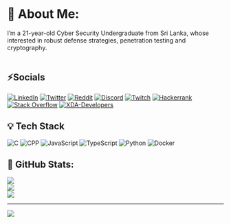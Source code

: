 # 💫 About Me:
I’m a 21-year-old Cyber Security Undergraduate from Sri Lanka, whose interested in robust defense strategies, penetration testing and cryptography.<br><br>


## ⚡️Socials
[![LinkedIn](https://img.shields.io/badge/linkedin-%230077B5.svg?style=for-the-badge&logo=linkedin&logoColor=white)](https://www.linkedin.com/in/ravinduu/) [![Twitter](https://img.shields.io/badge/Twitter-%231DA1F2.svg?style=for-the-badge&logo=Twitter&logoColor=white)]() [![Reddit](https://img.shields.io/badge/Reddit-FF4500?style=for-the-badge&logo=reddit&logoColor=white)]() [![Discord](https://img.shields.io/badge/Discord-%235865F2.svg?style=for-the-badge&logo=discord&logoColor=white)]() [![Twitch](https://img.shields.io/badge/Twitch-%239146FF.svg?style=for-the-badge&logo=Twitch&logoColor=white)]() [![Hackerrank](https://img.shields.io/badge/-Hackerrank-2EC866?style=for-the-badge&logo=HackerRank&logoColor=white)]() [![Stack Overflow](https://img.shields.io/badge/-Stackoverflow-FE7A16?style=for-the-badge&logo=stack-overflow&logoColor=white)]() [![XDA-Developers](https://img.shields.io/badge/XDA--Developers-%23AC6E2F.svg?style=for-the-badge&logo=XDA-Developers&logoColor=white)]()

## 💡 Tech Stack
![C](https://img.shields.io/badge/c-%2300599C.svg?style=for-the-badge&logo=c&logoColor=white) ![CPP](https://img.shields.io/badge/c++-%2300599C.svg?style=for-the-badge&logo=c%2B%2B&logoColor=white) ![JavaScript](https://img.shields.io/badge/javascript-%23323330.svg?style=for-the-badge&logo=javascript&logoColor=%23F7DF1E) ![TypeScript](https://img.shields.io/badge/typescript-%23007ACC.svg?style=for-the-badge&logo=typescript&logoColor=white) ![Python](https://img.shields.io/badge/python-3670A0?style=for-the-badge&logo=python&logoColor=ffdd54) ![Docker](https://img.shields.io/badge/docker-%230db7ed.svg?style=for-the-badge&logo=docker&logoColor=white)

## 🐙 GitHub Stats:
![](https://github-readme-stats.vercel.app/api?username=r4v1nduu&theme=merko&hide_border=true&include_all_commits=true&count_private=false)<br/>
![](https://github-readme-streak-stats.herokuapp.com/?user=r4v1nduu&theme=merko&hide_border=true)<br/>
![](https://github-readme-stats.vercel.app/api/top-langs/?username=r4v1nduu&theme=merko&hide_border=true&include_all_commits=true&count_private=false&layout=compact)

---
[![](https://visitcount.itsvg.in/api?id=r4v1nduu&icon=2&color=9)](https://visitcount.itsvg.in)
